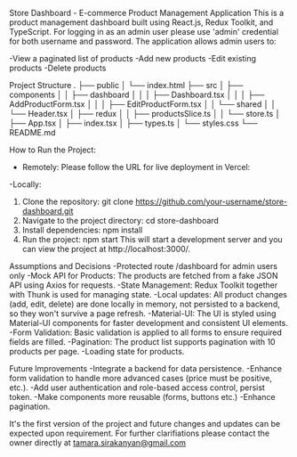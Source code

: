 Store Dashboard - E-commerce Product Management Application
This is a product management dashboard built using React.js, Redux Toolkit, and TypeScript. 
For logging in as an admin user please use 'admin' credential for both username and password. The application allows admin users to:

-View a paginated list of products
-Add new products
-Edit existing products
-Delete products

Project Structure
.
├── public
│   └── index.html
├── src
│   ├── components
│   │   ├── dashboard
│   │   │   ├── Dashboard.tsx
│   │   │   ├── AddProductForm.tsx
│   │   │   ├── EditProductForm.tsx
│   │   └── shared
│   │       └── Header.tsx
│   ├── redux
│   │   ├── productsSlice.ts
│   │   └── store.ts
│   ├── App.tsx
│   ├── index.tsx
│   ├── types.ts
│   └── styles.css
└── README.md

How to Run the Project:
- Remotely:
Please follow the URL for live deployment in Vercel: 

-Locally:
1. Clone the repository: git clone https://github.com/your-username/store-dashboard.git
2. Navigate to the project directory: cd store-dashboard
3. Install dependencies: npm install
4. Run the project: npm start
This will start a development server and you can view the project at http://localhost:3000/.

Assumptions and Decisions
-Protected route /dashboard for admin users only 
-Mock API for Products: The products are fetched from a fake JSON API using Axios for requests. 
-State Management: Redux Toolkit together with Thunk is used for managing state.
-Local updates: All product changes (add, edit, delete) are done locally in memory, not persisted to a backend, so they won't survive a page refresh.
-Material-UI: The UI is styled using Material-UI components for faster development and consistent UI elements.
-Form Validation: Basic validation is applied to all forms to ensure required fields are filled.
-Pagination: The product list supports pagination with 10 products per page.
-Loading state for products.

Future Improvements
-Integrate a backend for data persistence.
-Enhance form validation to handle more advanced cases (price must be positive, etc.).
-Add user authentication and role-based access control, persist token.
-Make components more reusable (forms, buttons etc.)
-Enhance pagination.

It's the first version of the project and future changes and updates can be expected upon requirement. For further clarifiations please contact the owner directly at tamara.sirakanyan@gmail.com
